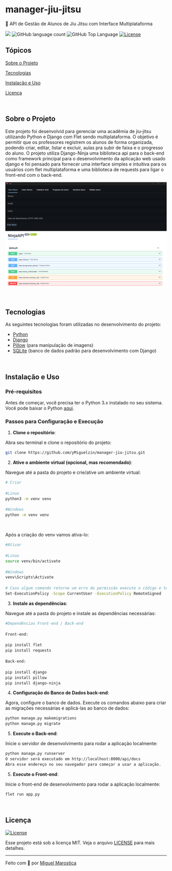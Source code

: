 # manager-jiu-jitsu
🥋 API de Gestão de Alunos de Jiu Jitsu com Interface Multiplataforma
<p>
  <img src="https://img.shields.io/badge/made%20by-Miguel%20Marostica-04D361?style=flat-square">
  <img alt="GitHub language count" src="https://img.shields.io/github/languages/count/yMiguelzin/manager-jiu-jitsu?color=04D361&style=flat-square">
  <img alt="GitHub Top Language" src="https://img.shields.io/github/languages/top/yMiguelzin/manager-jiu-jitsu?color=04D361&style=flat-square">
  <a href="https://opensource.org/licenses/MIT">
    <img alt="License" src="https://img.shields.io/badge/license-MIT-04D361?style=flat-square">
  </a>
</p>

## Tópicos

[Sobre o Projeto](#sobre-o-projeto)

[Tecnologias](#tecnologias)

[Instalação e Uso](#instalação-e-uso)

[Licença](#licença)

<br>

## Sobre o Projeto

Este projeto foi desenvolvid para gerenciar uma acadêmia de jiu-jitsu utilizando Python e Django com Flet sendo multiplataforma. O objetivo é permitir que os professores registrem os alunos de forma organizada, podendo criar, editar, listar e excluir, aulas pra subir de faixa e o progresso do aluno. O projeto utiliza Django-Ninja uma biblioteca api para o back-end como framework principal para o desenvolvimento da aplicação web usado django e foi pensado para fornecer uma interface simples e intuitiva para os usuários com flet multiplataforma e uma biblioteca de requests para ligar o front-end com o back-end.

<p align="center">
  <img src="image1.png" alt="Imagem 1">
  <img src="image2.png" alt="Imagem 2">
</p>

<br>

## Tecnologias

As seguintes tecnologias foram utilizadas no desenvolvimento do projeto:

- [Python](https://www.python.org/)
- [Django](https://www.djangoproject.com/)
- [Pillow](https://python-pillow.org/) (para manipulação de imagens)
- [SQLite](https://www.sqlite.org/index.html) (banco de dados padrão para desenvolvimento com Django)

<br>

## Instalação e Uso

### Pré-requisitos

Antes de começar, você precisa ter o Python 3.x instalado no seu sistema. Você pode baixar o Python [aqui](https://www.python.org/downloads/).

### Passos para Configuração e Execução

1. **Clone o repositório**:

  Abra seu terminal e clone o repositório do projeto:

  ```bash
  git clone https://github.com/yMiguelzin/manager-jiu-jitsu.git

  ```
2. **Ative o ambiente virtual (opcional, mas recomendado)**:

  Navegue até a pasta do projeto e crie/ative um ambiente virtual:

  ```bash
  # Criar
    
  #Linux
  python3 -m venv venv
    
  #Windows
  python -m venv venv
  ```

<br>

Após a criação do venv vamos ativa-lo:

  ```bash
  #Ativar

  #Linux
  source venv/bin/activate
  
  #Windows
  venv\Scripts\Activate

  # Caso algum comando retorne um erro de permissão execute o código e tente novamente:
  Set-ExecutionPolicy -Scope CurrentUser -ExecutionPolicy RemoteSigned

  ```

3. **Instale as dependências**:

  Navegue até a pasta do projeto e instale as dependências necessárias:

  ```bash
  #Dependências Front-end / Back-end

  Front-end:

  pip install flet
  pip install requests

  Back-end:

  pip install django
  pip install pillow
  pip install django-ninja


  ```

4. **Configuração do Banco de Dados back-end**:

  Agora, configure o banco de dados. Execute os comandos abaixo para criar as migrações necessárias e aplicá-las ao banco de dados:
  
  ```bash
  python manage.py makemigrations
  python manage.py migrate

  ```
5. **Execute o Back-end**:

  Inicie o servidor de desenvolvimento para rodar a aplicação localmente:
  
  ```bash
  python manage.py runserver
  O servidor será executado em http://localhost:8000/api/docs
  Abra esse endereço no seu navegador para começar a usar a aplicação.
  
  ```

5. **Execute o Front-end**:

  Inicie o front-end de desenvolvimento para rodar a aplicação localmente:
  
  ```bash
  flet run app.py
  
  ```

  <br>
  
## Licença
<a href="https://opensource.org/licenses/MIT">
    <img alt="License" src="https://img.shields.io/badge/license-MIT-04D361?style=flat-square">
</a>

<br>

Esse projeto está sob a licença MIT. Veja o arquivo [LICENSE](/LICENSE) para mais detalhes.

---

Feito com 💚 por [Miguel Marostica](https://github.com/yMiguelzin)


